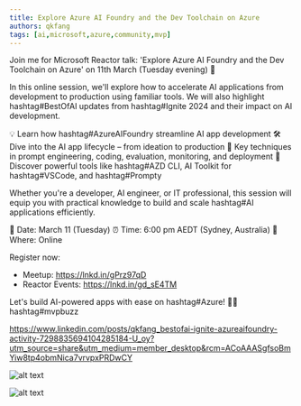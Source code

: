 ```yaml
---
title: Explore Azure AI Foundry and the Dev Toolchain on Azure
authors: qkfang
tags: [ai,microsoft,azure,community,mvp]
---
```



Join me for Microsoft Reactor talk: 'Explore Azure AI Foundry and the Dev Toolchain on Azure' on 11th March (Tuesday evening) 🎉

In this online session, we'll explore how to accelerate AI applications from development to production using familiar tools. We will also highlight hashtag#BestOfAI updates from hashtag#Ignite 2024 and their impact on AI development.

💡 Learn how hashtag#AzureAIFoundry streamline AI app development
🛠 Dive into the AI app lifecycle – from ideation to production
📌 Key techniques in prompt engineering, coding, evaluation, monitoring, and deployment
🚀 Discover powerful tools like hashtag#AZD CLI, AI Toolkit for hashtag#VSCode, and hashtag#Prompty

Whether you're a developer, AI engineer, or IT professional, this session will equip you with practical knowledge to build and scale hashtag#AI applications efficiently.

📅 Date: March 11 (Tuesday)
⏰ Time: 6:00 pm AEDT (Sydney, Australia)
📍 Where: Online 

Register now:
- Meetup: https://lnkd.in/gPrz97qD
- Reactor Events: https://lnkd.in/gd_sE4TM

Let's build AI-powered apps with ease on hashtag#Azure! 🚀✨ hashtag#mvpbuzz


https://www.linkedin.com/posts/qkfang_bestofai-ignite-azureaifoundry-activity-7298835694104285184-U_oy?utm_source=share&utm_medium=member_desktop&rcm=ACoAAASgfsoBmYiw8tp4obmNica7vrvpxPRDwCY

![alt text](images\2025-02-20-community-reactor-sydney-azure-ai-foundry-poster-1.png)

![alt text](images\2025-02-20-community-reactor-sydney-azure-ai-foundry-poster-2.png)
